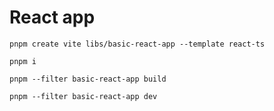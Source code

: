 # React app

`pnpm create vite libs/basic-react-app --template react-ts`

`pnpm i`

`pnpm --filter basic-react-app build`

`pnpm --filter basic-react-app dev`
